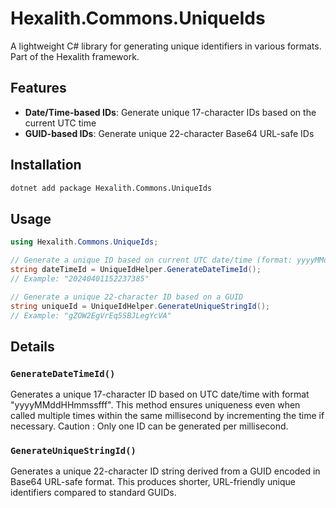 # Hexalith.Commons.UniqueIds

A lightweight C# library for generating unique identifiers in various formats. Part of the Hexalith framework.

## Features

- **Date/Time-based IDs**: Generate unique 17-character IDs based on the current UTC time
- **GUID-based IDs**: Generate unique 22-character Base64 URL-safe IDs

## Installation

```bash
dotnet add package Hexalith.Commons.UniqueIds
```

## Usage

```csharp
using Hexalith.Commons.UniqueIds;

// Generate a unique ID based on current UTC date/time (format: yyyyMMddHHmmssfff)
string dateTimeId = UniqueIdHelper.GenerateDateTimeId();
// Example: "20240401152237385"

// Generate a unique 22-character ID based on a GUID
string uniqueId = UniqueIdHelper.GenerateUniqueStringId();
// Example: "gZOW2EgVrEq5SBJLegYcVA"
```

## Details

### `GenerateDateTimeId()`

Generates a unique 17-character ID based on UTC date/time with format "yyyyMMddHHmmssfff". 
This method ensures uniqueness even when called multiple times within the same millisecond by incrementing
the time if necessary. Caution : Only one ID can be generated per millisecond.

### `GenerateUniqueStringId()`

Generates a unique 22-character ID string derived from a GUID encoded in Base64 URL-safe format.
This produces shorter, URL-friendly unique identifiers compared to standard GUIDs.

